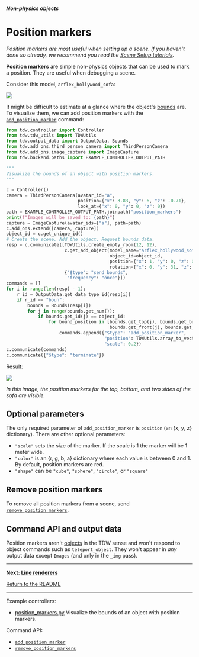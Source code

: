 ##### Non-physics objects

# Position markers

*Position markers are most useful when setting up a scene. If you haven't done so already, we recommend you read the [Scene Setup tutorials](../scene_setup/overview.md).*

**Position markers** are simple non-physics objects that can be used to mark a position. They are useful when debugging a scene.

Consider this model, `arflex_hollywood_sofa`:

![](images/arflex_hollywood_sofa.jpg)

It might be difficult to estimate at a glance where the object's [bounds](../scene_setup_low_level/bounds.md) are. To visualize them, we can add position markers with the [`add_position_marker`](../../api/command_api.md#add_position_marker) command:

```python
from tdw.controller import Controller
from tdw.tdw_utils import TDWUtils
from tdw.output_data import OutputData, Bounds
from tdw.add_ons.third_person_camera import ThirdPersonCamera
from tdw.add_ons.image_capture import ImageCapture
from tdw.backend.paths import EXAMPLE_CONTROLLER_OUTPUT_PATH

"""
Visualize the bounds of an object with position markers.
"""

c = Controller()
camera = ThirdPersonCamera(avatar_id="a",
                           position={"x": 3.83, "y": 6, "z": -0.71},
                           look_at={"x": 0, "y": 0, "z": 0})
path = EXAMPLE_CONTROLLER_OUTPUT_PATH.joinpath("position_markers")
print(f"Images will be saved to: {path}")
capture = ImageCapture(avatar_ids=["a"], path=path)
c.add_ons.extend([camera, capture])
object_id = c.get_unique_id()
# Create the scene. Add the object. Request bounds data.
resp = c.communicate([TDWUtils.create_empty_room(12, 12),
                      c.get_add_object(model_name="arflex_hollywood_sofa",
                                       object_id=object_id,
                                       position={"x": 1, "y": 0, "z": 0},
                                       rotation={"x": 0, "y": 31, "z": 0}),
                      {"$type": "send_bounds",
                       "frequency": "once"}])
commands = []
for i in range(len(resp) - 1):
    r_id = OutputData.get_data_type_id(resp[i])
    if r_id == "boun":
        bounds = Bounds(resp[i])
        for j in range(bounds.get_num()):
            if bounds.get_id(j) == object_id:
                for bound_position in [bounds.get_top(j), bounds.get_bottom(j), bounds.get_left(j), bounds.get_right(j),
                                       bounds.get_front(j), bounds.get_bottom(j)]:
                    commands.append({"$type": "add_position_marker",
                                     "position": TDWUtils.array_to_vector3(bound_position),
                                     "scale": 0.2})
c.communicate(commands)
c.communicate({"$type": "terminate"})
```

Result:

![](images/sofa_bounds.jpg)

*In this image, the position markers for the top, bottom, and two sides of the sofa are visible.*

## Optional parameters

The only required parameter of `add_position_marker` is `position` (an {x, y, z} dictionary). There are other optional parameters:

- `"scale"` sets the size of the marker. If the scale is 1 the marker will be 1 meter wide.
- `"color"` is an {r, g, b, a} dictionary where each value is between 0 and 1. By default, position markers are red.
- `"shape"` can be `"cube"`, `"sphere"`, `"circle"`, or `"square"`

## Remove position markers

To remove all position markers from a scene, send [`remove_position_markers`](../../api/command_api.md#remove_position_markers).

## Command API and output data

Position markers aren't [objects](../core_concepts/objects.md) in the TDW sense and won't respond to object commands such as `teleport_object`. They won't appear in *any* output data except `Images` (and only in the `_img` pass).

***

**Next: [Line renderers](line_renderers.md)**

[Return to the README](../../../README.md)

***

Example controllers:

- [position_markers.py](https://github.com/threedworld-mit/tdw/blob/master/Python/example_controllers/non_physics/position_markers.py)  Visualize the bounds of an object with position markers.

Command API:

- [`add_position_marker`](../../api/command_api.md#add_position_marker)
- [`remove_position_markers`](../../api/command_api.md#remove_position_markers)
